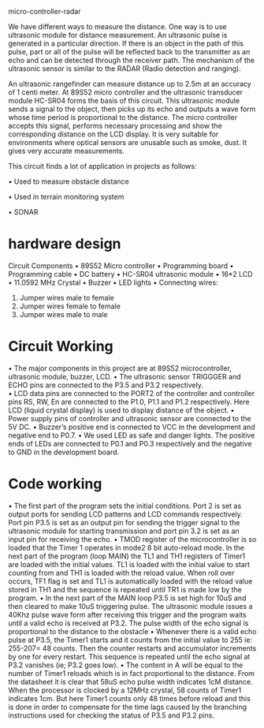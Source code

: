  micro-controller-radar

We have different ways to measure the distance. One way is to use ultrasonic module for distance measurement. An ultrasonic pulse is generated in a particular direction. If there is an object in the path of this pulse, part or all of the pulse will be reflected back to the transmitter as an echo and can be detected through the receiver path. The mechanism of the ultrasonic sensor is similar to the RADAR (Radio detection and ranging).

An ultrasonic rangefinder can measure distance up to 2.5m at an accuracy of 1 centi meter. At 89S52 micro controller and the ultrasonic transducer module HC-SR04 forms the basis of this circuit. This ultrasonic module sends a signal to the object, then picks up its echo and outputs a wave form whose time period is proportional to the distance. The micro controller accepts this signal, performs necessary processing and show the corresponding distance on the LCD display. It is very suitable for environments where optical sensors are unusable such as smoke, dust. It gives very accurate measurements.


This circuit finds a lot of application in projects as follows:

•	Used to measure obstacle distance

•	Used in terrain monitoring system

•	SONAR

# hardware design

Circuit Components 
•	89S52 Micro controller 
•	Programming board
•	Programming cable
•	DC battery
•	HC-SR04 ultrasonic module
•	16*2 LCD
•	11.0592 MHz Crystal
•	Buzzer
•	LED lights
•	Connecting wires:
1.	Jumper wires male to female
2.	Jumper wires female to female
3.	Jumper wires male to male

# Circuit Working
•	The major components in this project are at 89S52 microcontroller, ultrasonic module, buzzer, LCD. 
•	The ultrasonic sensor TRIGGGER and ECHO pins are connected to the P3.5 and P3.2 respectively.  
•	LCD data pins are connected to the PORT2 of the controller and controller pins RS, RW, En are connected to the P1.0, P1.1 and P1.2 respectively. Here LCD (liquid crystal display) is used to display distance of the object. 
•	Power supply pins of controller and ultrasonic sensor are connected to the 5V DC. 
•	Buzzer’s positive end is connected to VCC in the development and negative end to P0.7. 
•	We used LED as safe and danger lights. The positive ends of LEDs are connected to P0.1 and P0.3 respectively and the negative to GND in the development board. 

# Code working
•	The first part of the program sets the initial conditions. Port 2 is set as output ports for sending LCD patterns and LCD commands respectively. Port pin P3.5 is set as an output pin for sending the trigger signal to the ultrasonic module for starting transmission and port pin 3.2 is set as an input pin for receiving the echo. 
•	TMOD register of the microcontroller is so loaded that the Timer 1 operates in mode2 8 bit auto-reload mode. In the next part of the program (loop MAIN) the TL1 and TH1 registers of Timer1 are loaded with the initial values. TL1 is loaded with the initial value to start counting from and TH1 is loaded with the reload value.  When roll over occurs, TF1 flag is set and TL1 is automatically loaded with the reload value stored in TH1 and the sequence is repeated until TR1 is made low by the program.
•	In the next part of the MAIN loop P3.5 is set high for 10uS and then cleared to make 10uS triggering pulse. The ultrasonic module issues a 40Khz pulse wave form after receiving this trigger and the program waits until a valid echo is received at P3.2. The pulse width of the echo signal is proportional to the distance to the obstacle
•	Whenever there is a valid echo pulse at P3.5, the Timer1 starts and it counts from the initial value to 255 ie: 255-207= 48 counts. Then the counter restarts and accumulator increments by one for every restart. This sequence is repeated until the echo signal at P3.2 vanishes (ie; P3.2 goes low). 
•	The content in A will be equal to the number of  Timer1 reloads which is in fact proportional to the distance. From the datasheet it is clear that 58uS echo pulse width indicates 1cM distance. When the processor is clocked by a 12MHz crystal, 58 counts of Timer1 indicates 1cm. But here Timer1 counts only 48 times before reload and this is done in order to compensate for the time lags caused by the branching instructions used for checking the status of P3.5 and P3.2 pins.
